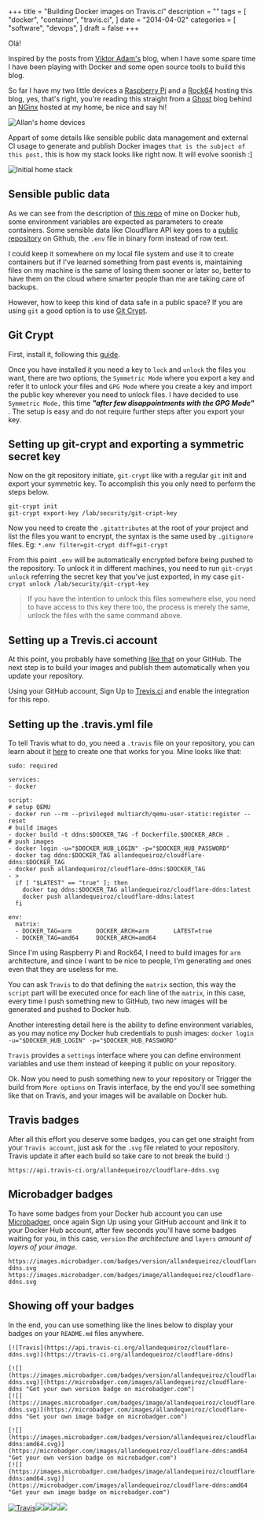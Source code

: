 +++
title = "Building Docker images on Travis.ci"
description = ""
tags = [
    "docker",
    "container",
    "travis.ci",
]
date = "2014-04-02"
categories = [
    "software",
    "devops",
]
draft = false
+++

Olá! 

Inspired by the posts from [Viktor Adam's](https://blog.viktoradam.net/) blog, when I have some spare time I have been playing with Docker and some open source tools to build this blog.

So far I have my two little devices a [Raspberry Pi](https://www.raspberrypi.org/) and a [Rock64](https://www.armbian.com/rock64/) hosting this blog, yes, that's right, you're reading this straight from a [Ghost](https://ghost.org/) blog behind an [NGinx](https://nginx.org/en/) hosted at my home, be nice and say hi!

![Allan's home devices](https://i.imgur.com/iu1rpSO.png)

Appart of some details like sensible public data management and external CI usage to generate and publish Docker images `that is the subject of this post,` this is how my stack looks like right now. It will evolve soonish :]

![Initial home stack](https://i.imgur.com/DY0FwHq.png)

## Sensible public data

As we can see from the description of [this repo](https://hub.docker.com/r/allandequeiroz/cloudflare-ddns/) of mine on Docker hub, some environment variables are expected as parameters to create containers. Some sensible data like Cloudflare API key goes to a [public repository](https://github.com/allandequeiroz/cloudflare-ddns) on Github, the `.env` file in binary form instead of row text.

I could keep it somewhere on my local file system and use it to create containers but if I've learned something from past events is, maintaining files on my machine is the same of losing them sooner or later so, better to have them on the cloud where smarter people than me are taking care of backups.

However, how to keep this kind of data safe in a public space? If you are using `git` a good option is to use [Git Crypt](https://www.agwa.name/projects/git-crypt).

## Git Crypt 

First, install it, following this [guide](https://github.com/AGWA/git-crypt/blob/master/INSTALL.md).

Once you have installed it you need a key to `lock` and `unlock` the files you want, there are two options, the `Symmetric Mode` where you export a key and refer it to unlock your files and `GPG Mode` where you create a key and import the public key wherever you need to unlock files. I have decided to use `Symmetric Mode,` this time __*"after few disappointments with the GPG Mode"*__ . The setup is easy and do not require further steps after you export your key.

## Setting up git-crypt and exporting a symmetric secret key

Now on the git repository initiate, `git-crypt` like with a regular `git` init and export your symmetric key. To accomplish this you only need to perform the steps below.

<pre class="line-numbers language-bash">
<code>git-crypt init
git-crypt export-key /lab/security/git-cript-key
</code></pre>

Now you need to create the `.gitattributes` at the root of your project and list the files you want to encrypt, the syntax is the same used by `.gitignore` files. Eg: `*.env filter=git-crypt diff=git-crypt`

From this point `.env` will be automatically encrypted before being pushed to the repository. To unlock it in different machines, you need to run `git-crypt unlock` referring the secret key that you've just exported, in my case `git-crypt unlock /lab/security/git-crypt-key`

> If you have the intention to unlock this files somewhere else, you need to have access to this key there too, the process is merely the same, unlock the files with the same command above.


## Setting up a Trevis.ci account

At this point, you probably have something [like that](https://github.com/allandequeiroz/cloudflare-ddns) on your GitHub. The next step is to build your images and publish them automatically when you update your repository.

Using your GitHub account, Sign Up to [Trevis.ci](https://travis-ci.org/) and enable the integration for this repo.

## Setting up the .travis.yml file

To tell Travis what to do, you need a `.travis` file on your repository, you can learn about it [here](https://docs.travis-ci.com/) to create one that works for you. Mine looks like that:

<pre class="line-numbers language-yaml">
<code>sudo: required

services:
- docker

script:
# setup QEMU
- docker run --rm --privileged multiarch/qemu-user-static:register --reset
# build images
- docker build -t ddns:$DOCKER_TAG -f Dockerfile.$DOCKER_ARCH .
# push images
- docker login -u="$DOCKER_HUB_LOGIN" -p="$DOCKER_HUB_PASSWORD"
- docker tag ddns:$DOCKER_TAG allandequeiroz/cloudflare-ddns:$DOCKER_TAG
- docker push allandequeiroz/cloudflare-ddns:$DOCKER_TAG
- >
  if [ "$LATEST" == "true" ]; then
    docker tag ddns:$DOCKER_TAG allandequeiroz/cloudflare-ddns:latest
    docker push allandequeiroz/cloudflare-ddns:latest
  fi

env:
  matrix:
  - DOCKER_TAG=arm       DOCKER_ARCH=arm       LATEST=true
  - DOCKER_TAG=amd64     DOCKER_ARCH=amd64
</code></pre>

Since I'm using Raspberry Pi and Rock64, I need to build images for `arm` architecture, and since I want to be nice to people, I'm generating `amd` ones even that they are useless for me.

You can ask `Travis` to do that defining the `matrix` section, this way the `script` part will be executed once for each line of the `matrix`, in this case, every time I push something new to GitHub, two new images will be generated and pushed to Docker hub.

Another interesting detail here is the ability to define environment variables, as you may notice my Docker hub credentials to push images: `docker login -u="$DOCKER_HUB_LOGIN" -p="$DOCKER_HUB_PASSWORD"`

`Travis` provides a `settings` interface where you can define environment variables and use them instead of keeping it public on your repository.

Ok. Now you need to push something new to your repository or Trigger the build from `More options` on Travis interface, by the end you'll see something like that on Travis, and your images will be available on Docker hub.

## Travis badges

After all this effort you deserve some badges, you can get one straight from your `Travis account`, just ask for the `.svg` file related to your repository. Travis update it after each build so take care to not break the build :)

`https://api.travis-ci.org/allandequeiroz/cloudflare-ddns.svg`

## Microbadger badges

To have some badges from your Docker hub account you can use [Microbadger](https://microbadger.com/), once again Sign Up using your GitHub account and link it to your Docker Hub account, after few seconds you'll have some badges waiting for you, in this case, `version` *the architecture* and `layers` *amount of layers of your image*.

```
https://images.microbadger.com/badges/version/allandequeiroz/cloudflare-ddns.svg
https://images.microbadger.com/badges/image/allandequeiroz/cloudflare-ddns.svg
```

## Showing off your badges

In the end, you can use something like the lines below to display your badges on your `README.md` files anywhere.


<pre class="line-numbers language-markdown">
<code>[![Travis](https://api.travis-ci.org/allandequeiroz/cloudflare-ddns.svg)](https://travis-ci.org/allandequeiroz/cloudflare-ddns)

[![](https://images.microbadger.com/badges/version/allandequeiroz/cloudflare-ddns.svg)](https://microbadger.com/images/allandequeiroz/cloudflare-ddns "Get your own version badge on microbadger.com")
[![](https://images.microbadger.com/badges/image/allandequeiroz/cloudflare-ddns.svg)](https://microbadger.com/images/allandequeiroz/cloudflare-ddns "Get your own image badge on microbadger.com")

[![](https://images.microbadger.com/badges/version/allandequeiroz/cloudflare-ddns:amd64.svg)](https://microbadger.com/images/allandequeiroz/cloudflare-ddns:amd64 "Get your own version badge on microbadger.com")
[![](https://images.microbadger.com/badges/image/allandequeiroz/cloudflare-ddns:amd64.svg)](https://microbadger.com/images/allandequeiroz/cloudflare-ddns:amd64 "Get your own image badge on microbadger.com")
</code></pre>


[![Travis](https://api.travis-ci.org/allandequeiroz/cloudflare-ddns.svg)](https://travis-ci.org/allandequeiroz/cloudflare-ddns)[![](https://images.microbadger.com/badges/version/allandequeiroz/cloudflare-ddns.svg)](https://microbadger.com/images/allandequeiroz/cloudflare-ddns "Get your own version badge on microbadger.com")[![](https://images.microbadger.com/badges/image/allandequeiroz/cloudflare-ddns.svg)](https://microbadger.com/images/allandequeiroz/cloudflare-ddns "Get your own image badge on microbadger.com")[![](https://images.microbadger.com/badges/version/allandequeiroz/cloudflare-ddns:amd64.svg)](https://microbadger.com/images/allandequeiroz/cloudflare-ddns:amd64 "Get your own version badge on microbadger.com")[![](https://images.microbadger.com/badges/image/allandequeiroz/cloudflare-ddns:amd64.svg)](https://microbadger.com/images/allandequeiroz/cloudflare-ddns:amd64 "Get your own image badge on microbadger.com")
